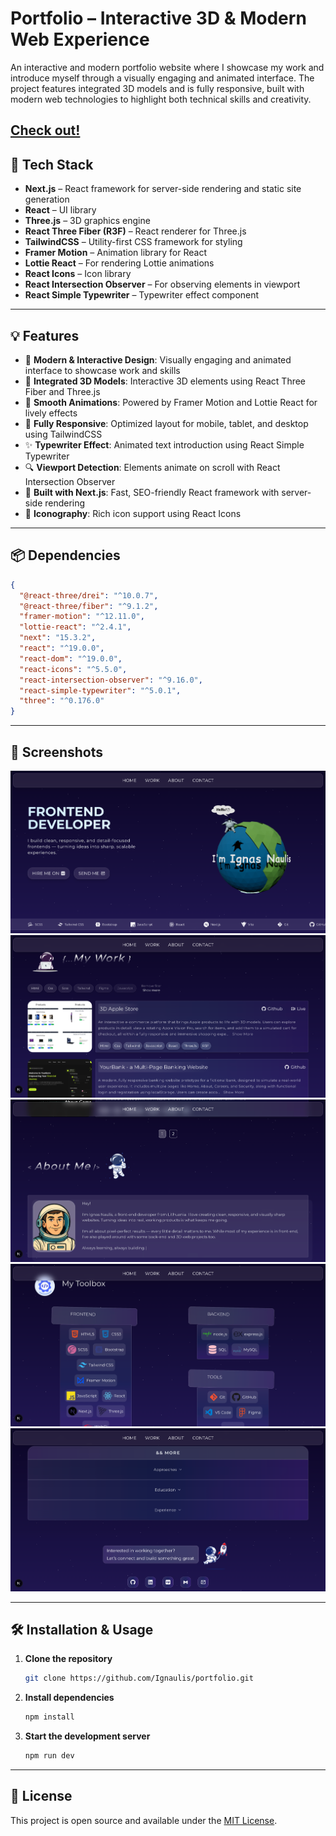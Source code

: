 # Portfolio – Interactive 3D & Modern Web Experience

An interactive and modern portfolio website where I showcase my work and introduce myself through a visually engaging and animated interface. The project features integrated 3D models and is fully responsive, built with modern web technologies to highlight both technical skills and creativity.

## [Check out!](https://www.ignas-naulis.dev/)

## 🚀 Tech Stack

- **Next.js** – React framework for server-side rendering and static site generation  
- **React** – UI library  
- **Three.js** – 3D graphics engine  
- **React Three Fiber (R3F)** – React renderer for Three.js  
- **TailwindCSS** – Utility-first CSS framework for styling  
- **Framer Motion** – Animation library for React  
- **Lottie React** – For rendering Lottie animations  
- **React Icons** – Icon library  
- **React Intersection Observer** – For observing elements in viewport  
- **React Simple Typewriter** – Typewriter effect component  

---

## 💡 Features

- 🎨 **Modern & Interactive Design**: Visually engaging and animated interface to showcase work and skills  
- 🧩 **Integrated 3D Models**: Interactive 3D elements using React Three Fiber and Three.js  
- 🚀 **Smooth Animations**: Powered by Framer Motion and Lottie React for lively effects  
- 📱 **Fully Responsive**: Optimized layout for mobile, tablet, and desktop using TailwindCSS  
- ✨ **Typewriter Effect**: Animated text introduction using React Simple Typewriter  
- 🔍 **Viewport Detection**: Elements animate on scroll with React Intersection Observer  
- 🔧 **Built with Next.js**: Fast, SEO-friendly React framework with server-side rendering  
- 🎨 **Iconography**: Rich icon support using React Icons  

---

## 📦 Dependencies

```json
{
  "@react-three/drei": "^10.0.7",
  "@react-three/fiber": "^9.1.2",
  "framer-motion": "^12.11.0",
  "lottie-react": "^2.4.1",
  "next": "15.3.2",
  "react": "^19.0.0",
  "react-dom": "^19.0.0",
  "react-icons": "^5.5.0",
  "react-intersection-observer": "^9.16.0",
  "react-simple-typewriter": "^5.0.1",
  "three": "^0.176.0"
}

```

---

## 📸 Screenshots

![App Preview1](public/photos/portfolio/porf.png)
![App Preview1](public/photos/portfolio/porf2.png)
![App Preview1](public/photos/portfolio/porf3.png)
![App Preview1](public/photos/portfolio/porf4.png)
![App Preview1](public/photos/portfolio/porf5.png)

---

## 🛠️ Installation & Usage

1. **Clone the repository**  
   ```bash
   git clone https://github.com/Ignaulis/portfolio.git
   ```

2. **Install dependencies**  
   ```bash
   npm install
   ```

3. **Start the development server**  
   ```bash
   npm run dev
   ```


---

## 📝 License

This project is open source and available under the [MIT License](LICENSE).
